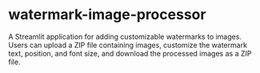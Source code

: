 # watermark-image-processor
A Streamlit application for adding customizable watermarks to images. Users can upload a ZIP file containing images, customize the watermark text, position, and font size, and download the processed images as a ZIP file.
